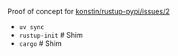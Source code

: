 Proof of concept for [konstin/rustup-pypi/issues/2](https://github.com/konstin/rustup-pypi/issues/2)

- `uv sync`
- `rustup-init` # Shim
- `cargo` # Shim
